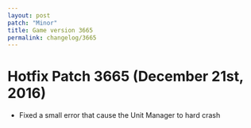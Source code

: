 ```yaml
---
layout: post
patch: "Minor"
title: Game version 3665
permalink: changelog/3665
---
```


# Hotfix Patch 3665 (December 21st, 2016)

- Fixed a small error that cause the Unit Manager to hard crash
